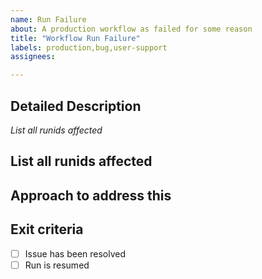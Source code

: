 ```yaml
---
name: Run Failure
about: A production workflow as failed for some reason
title: "Workflow Run Failure"
labels: production,bug,user-support
assignees:

---
```


## Detailed Description
<!--- Provide a detailed description of the issue or addition you are proposing.-->
*List all runids affected*
## List all runids affected

## Approach to address this

## Exit criteria
- [ ] Issue has been resolved
- [ ] Run is resumed
